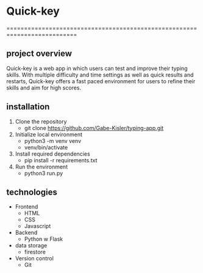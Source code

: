 # Quick-key

==========================================================================

## project overview
Quick-key is a web app in which users can test and improve their typing skills. With multiple difficulty and time settings as well as quick results and restarts, Quick-key offers a fast paced environment for users to refine their skills and aim for high scores.

## installation
1. Clone the repository
   - git clone https://github.com/Gabe-Kisler/typing-app.git
2. Initialize local environment
   - python3 -m venv venv
   - venv/bin/activate
3. Install required dependencies
   - pip install -r requirements.txt
4. Run the environment
   - python3 run.py


## technologies
- Frontend
  - HTML
  - CSS
  - Javascript
- Backend
  - Python w Flask
- data storage
  - firestore
- Version control
  - Git




